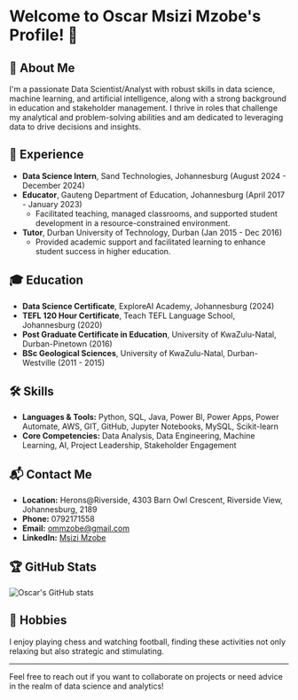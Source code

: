 # Welcome to Oscar Msizi Mzobe's Profile! 👋

## 🌟 About Me
I'm a passionate Data Scientist/Analyst with robust skills in data science, machine learning, and artificial intelligence, along with a strong background in education and stakeholder management. I thrive in roles that challenge my analytical and problem-solving abilities and am dedicated to leveraging data to drive decisions and insights.

## 💼 Experience
- **Data Science Intern**, Sand Technologies, Johannesburg (August 2024 - December 2024)
- **Educator**, Gauteng Department of Education, Johannesburg (April 2017 - January 2023)
  - Facilitated teaching, managed classrooms, and supported student development in a resource-constrained environment.
- **Tutor**, Durban University of Technology, Durban (Jan 2015 - Dec 2016)
  - Provided academic support and facilitated learning to enhance student success in higher education.

## 🎓 Education
- **Data Science Certificate**, ExploreAI Academy, Johannesburg (2024)
- **TEFL 120 Hour Certificate**, Teach TEFL Language School, Johannesburg (2020)
- **Post Graduate Certificate in Education**, University of KwaZulu-Natal, Durban-Pinetown (2016)
- **BSc Geological Sciences**, University of KwaZulu-Natal, Durban-Westville (2011 - 2015)

## 🛠️ Skills
- **Languages & Tools:** Python, SQL, Java, Power BI, Power Apps, Power Automate, AWS, GIT, GitHub, Jupyter Notebooks, MySQL, Scikit-learn
- **Core Competencies:** Data Analysis, Data Engineering, Machine Learning, AI, Project Leadership, Stakeholder Engagement

## 📬 Contact Me
- **Location:** Herons@Riverside, 4303 Barn Owl Crescent, Riverside View, Johannesburg, 2189
- **Phone:** 0792171558
- **Email:** [ommzobe@gmail.com](mailto:ommzobe@gmail.com)
- **LinkedIn:** [Msizi Mzobe](https://www.linkedin.com/in/msizi-mzobe-8a2255108)

## 🏆 GitHub Stats
![Oscar's GitHub stats](https://github.com/OMMzobe/OMMzobe/edit/main)

## 🎈 Hobbies
I enjoy playing chess and watching football, finding these activities not only relaxing but also strategic and stimulating.

---

Feel free to reach out if you want to collaborate on projects or need advice in the realm of data science and analytics!

